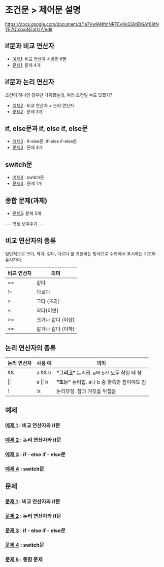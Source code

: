 # 조건문 > 제어문 설명

https://docs.google.com/document/d/1a7VwlANfmNRFEvXkSSMiDGAf68tNYE7Qb3xpNZaI1zY/edit  
  
## if문과 비교 연산자
- [예제1](ex01/ex01.java): 비교 연산자 사용한 if문
- [문제1](quiz01/quiz01.java): 문제 4개

## if문과 논리 연산자
조건이 하나인 경우만 다뤄봤는데, 여러 조건일 수도 있겠지? 

- [예제2](ex02/ex02.java) : 비교 연산자 + 논리 연산자 
- [문제2](quiz02/README.md) : 문제 3개  

## if, else문과 if, else if, else문
- [예제3](ex03/ex03.java) : if-else문, if-else if-else문  
- [문제3](quiz03/README.md) : 문제 4개  

## switch문
- [예제4](ex04/ex04.java) : switch문
- [문제4](quiz04/quiz04.java) : 문제 1개

## 종합 문제(과제)
- [문제5](quiz05/quiz05.java): 문제 5개


  
--- 학생 보여주기 ---
  
## 비교 연산자의 종류
일반적으로 크다, 작다, 같다, 다르다 를 표현하는 방식으로 수학에서 표시하는 기호와 유사하다.

|비교 연산자|	의미|
|------|------|
|==|	같다|
|!=	|다르다|
|>	|크다 (초과)|
|<	|작다(미만)|
|>=	|크거나 같다 (이상)|
|<=	|같거나 같다 (이하)|

## 논리 연산자의 종류
|논리 연산자|사용 예|	의미|
|------|------|------|
|&&|a && b|**"그리고"** 논리곱. a와 b가 모두 참일 때 참|
|\|\|	|a \|\| b|**"또는"** 논리합. a나 b 중 한쪽만 참이여도 참|
|!|!x|논리부정. 참과 거짓을 뒤집음|

## 예제
### [예제 1](ex01/ex01.java) : 비교 연산자와 if문
### [예제 2](ex02/ex02.java) : 논리 연산자와 if문
### [예제 3](ex03/ex03.java) : if - else if - else문
### [예제 4](ex04/ex04.java) : switch문

## 문제
### [문제 1](quiz01) : 비교 연산자와 if문
### [문제 2](quiz02) : 논리 연산자와 if문
### [문제 3](quiz03) : if - else if - else문
### [문제 4](quiz04) : switch문
### [문제 5](quiz05) : 종합 문제
